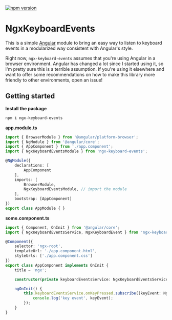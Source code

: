 [![npm version](https://badge.fury.io/js/ngx-keyboard-events.svg)](https://badge.fury.io/js/ngx-keyboard-events)

# NgxKeyboardEvents
This is a simple [Angular](https://angular.io) module to bring an easy way to listen to keyboard events in a modularized way consistent with Angular's style.

Right now, `ngx-keyboard-events` assumes that you're using Angular in a browser environment. Angular has changed a lot since I started using it, so I'm pretty sure this is a terrible assumption. If you're using it elsewhere and want to offer some recommendations on how to make this library more friendly to other environments, open an issue!

## Getting started

**Install the package**
```bash
npm i ngx-keyboard-events
```

**app.module.ts**
```typescript
import { BrowserModule } from '@angular/platform-browser';
import { NgModule } from '@angular/core';
import { AppComponent } from './app.component';
import { NgxKeyboardEventsModule } from 'ngx-keyboard-events';

@NgModule({
    declarations: [
        AppComponent
    ],
    imports: [
        BrowserModule,
        NgxKeyboardEventsModule, // import the module
    ],
    bootstrap: [AppComponent]
})
export class AppModule { }
```

**some.component.ts**
```typescript
import { Component, OnInit } from '@angular/core';
import { NgxKeyboardEventsService, NgxKeyboardEvent } from 'ngx-keyboard-events';

@Component({
    selector: 'ngx-root',
    templateUrl: './app.component.html',
    styleUrls: ['./app.component.css']
})
export class AppComponent implements OnInit {
    title = 'ngx';

    constructor(private keyboardEventsService: NgxKeyboardEventsService) { }

    ngOnInit() {
        this.keyboardEventsService.onKeyPressed.subscribe((keyEvent: NgxKeyboardEvent) => {
            console.log('key event', keyEvent);
        });
    }
}
```